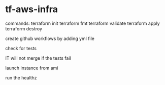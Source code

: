 # tf-aws-infra
commands:
terraform init
terraform fmt
terraform validate
terraform apply
terraform destroy

create github workflows by adding yml file

check for tests

IT will not merge if the tests fail


launch instance from ami 

run the healthz
